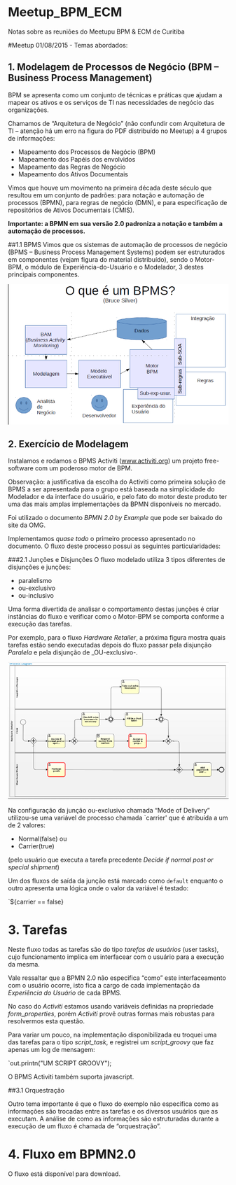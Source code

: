 # Meetup_BPM_ECM
Notas sobre as reuniões do Meetupu BPM &amp; ECM de Curitiba

#Meetup 01/08/2015 - Temas abordados:

## 1. Modelagem de Processos de Negócio (BPM – Business Process Management) 

BPM se apresenta como um conjunto de técnicas e práticas que ajudam a mapear os ativos e os serviços de TI nas necessidades de negócio das organizações.

Chamamos de “Arquitetura de Negócio” (não confundir com Arquitetura de TI – atenção há um erro na figura do PDF distribuído no Meetup) a 4 grupos de informações:
* Mapeamento dos Processos de Negócio (BPM)
* Mapeamento dos Papéis dos envolvidos
* Mapeamento das Regras de Negócio
* Mapeamento dos Ativos Documentais

Vimos que houve um movimento na primeira década deste século que resultou em um conjunto de padrões: para notação e automação de processos (BPMN), para regras de negócio (DMN), e para especificação de repositórios de Ativos Documentais (CMIS).

**Importante: a BPMN em sua versão 2.0 padroniza a notação e também a automação de processos.**

##1.1 BPMS
Vimos que os sistemas de automação de processos de negócio (BPMS – Business Process Management Systems) podem ser estruturados em componentes (vejam figura do material distribuído), sendo o Motor-BPM, o módulo de Experiência-do-Usuário e o Modelador, 3 destes principais componentes.

![componentes de um BPMS](./images/bpms.png?raw=true "Componentes de um BPMS")

## 2. Exercício de Modelagem
Instalamos e rodamos o BPMS Activiti (www.activiti.org) um projeto free-software com um poderoso motor de BPM.

Observação: a justificativa da escolha do Activiti como primeira solução de BPMS a ser apresentada para o grupo está baseada na simplicidade do Modelador e da interface do usuário, e pelo fato do motor deste produto ter uma das mais amplas implementações da BPMN disponíveis no mercado.

Foi utilizado o documento _BPMN 2.0 by Example_ que pode ser baixado do site da OMG.

Implementamos _quase todo_ o primeiro processo apresentado no documento. O fluxo deste processo possui as seguintes particularidades:

###2.1 Junções e Disjunções
O fluxo modelado utiliza 3 tipos diferentes de disjunções e junções:
* paralelismo
* ou-exclusivo
* ou-inclusivo

Uma forma divertida de analisar o comportamento destas junções é criar instâncias do fluxo e verificar como o Motor-BPM se comporta conforme a execução das tarefas.

Por exemplo, para o fluxo _Hardware Retailer_, a próxima figura mostra quais tarefas estão sendo executadas depois do fluxo passar pela disjunção _Paralela_ e pela disjunção de _OU-exclusivo-.

![componentes de um BPMS](./images/running.png?raw=true "Componentes de um BPMS")

Na configuração da junção ou-exclusivo chamada “Mode of Delivery” utilizou-se uma variável de processo chamada `carrier' que é atribuída a um de 2 valores:
- Normal(false) ou 
- Carrier(true) 

(pelo usuário que executa a tarefa precedente _Decide if normal post or special shipment_) 

Um dos fluxos de saída da junção está marcado como `default` enquanto o outro apresenta uma lógica onde o valor da variável é testado:

`${carrier == false}


# 3. Tarefas
Neste fluxo todas as tarefas são do tipo _tarefas de usuários_ (user tasks), cujo funcionamento implica em interfacear com o usuário para a execução da mesma.

Vale ressaltar que a BPMN 2.0 não especifica “como” este interfaceamento com o usuário ocorre, isto fica a cargo de cada implementação da _Experiência do Usuário_ de cada BPMS.

No caso do _Activiti_ estamos usando variáveis definidas na propriedade _form_properties_, porém _Activiti_ provê outras formas mais robustas para resolvermos esta questão.

Para variar um pouco, na implementação disponibilizada eu troquei uma das tarefas para o tipo _script_task_, e registrei um _script_groovy_ que faz apenas um log de mensagem:

`out.printn("UM SCRIPT GROOVY");

O BPMS Activiti também suporta javascript.

##3.1 Orquestração

Outro tema importante é que o fluxo do exemplo não especifica como as informações são trocadas entre as tarefas e os diversos usuários que as executam. A análise de como as informações são estruturadas durante a execução de um fluxo é chamada de “orquestração”.

# 4. Fluxo em BPMN2.0
O fluxo está disponível para download.





